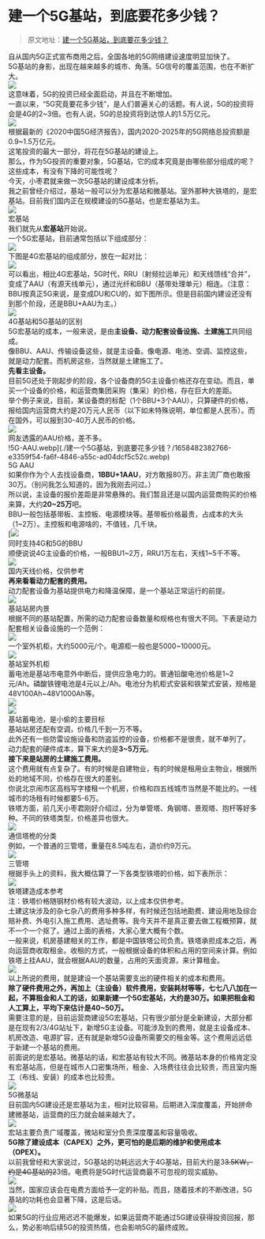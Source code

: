# 建一个5G基站，到底要花多少钱？

> 原文地址：[建一个5G基站，到底要花多少钱？](https://mp.weixin.qq.com/s/26BHCsWXCLPDUhRqXOpYBw)

自从国内5G正式宣布商用之后，全国各地的5G网络建设速度明显加快了。<br />5G基站的身影，出现在越来越多的城市、角落。5G信号的覆盖范围，也在不断扩大。<br />![](./建一个5G基站，到底要花多少钱？/1658477598506-d1470cbf-2720-4d7f-b291-8c5397b5e86e.webp)<br />这意味着，5G的投资已经全面启动，并且在不断增加。<br />一直以来，“5G究竟要花多少钱”，是人们普遍关心的话题。有人说，5G的投资将会是4G的2~3倍。也有人说，5G的总投资将到达惊人的1.5万亿元。<br />![](./建一个5G基站，到底要花多少钱？/1658477598549-fce34639-ac0d-4e59-9774-c71038cdfca3.webp)<br />根据最新的《2020中国5G经济报告》，国内2020-2025年的5G网络总投资额是0.9~1.5万亿元。<br />这笔投资的最大一部分，将花在5G基站的建设上。<br />那么，作为5G投资的重要对象，5G基站，它的成本究竟是由哪些部分组成的呢？这些成本，有没有下降的可能性呢？<br />今天，小枣君就来做一次5G基站的建设成本分析。<br />我之前曾经介绍过，基站一般可以分为宏基站和微基站。室外那种大铁塔的，是宏基站。目前我们国内正在规模建设的5G基站，也是宏基站为主。<br />![](./建一个5G基站，到底要花多少钱？/1658477598495-caa9062a-96c7-46e5-8db4-ba448a4b2bdf.webp)<br />宏基站<br />我们就先从**宏基站**开始说。<br />一个5G宏基站，目前通常包括以下组成部分：<br />![](./建一个5G基站，到底要花多少钱？/1658477599617-26500ac3-dad5-444e-8a7e-1dbb5fb2688c.webp)<br />下图是4G宏基站的组成部分，放在一起对比：<br />![](./建一个5G基站，到底要花多少钱？/1658477598527-14a298bd-f04d-4672-8c6c-68e243f806a6.webp)<br />可以看出，相比4G宏基站，5G时代，RRU（射频拉远单元）和天线馈线“合并”，变成了AAU（有源天线单元），通过光纤和BBU（基带处理单元）相连。（注意：BBU按真正5G来说，是变成DU和CU的，如下图所示。但是目前国内建设还没有到那个阶段，还是BBU+AAU为主。）<br />![](./建一个5G基站，到底要花多少钱？/1658477599155-ed06a5b6-f775-4426-aed8-8eb42004aa7b.webp)<br />4G基站和5G基站的区别<br />5G宏基站的成本，一般来说，是由**主设备、动力配套设备设施、土建施工**共同组成。<br />像BBU、AAU、传输设备这些，就是主设备。像电源、电池、空调、监控这些，就是动力配套。而机房这些，当然就是土建施工了。<br />**先看主设备。**<br />目前5G还处于刚起步的阶段，各个设备商的5G主设备价格还存在变动。而且，单买一个设备的价格，和运营商集团采购（集采）的价格，存在巨大的差距。<br />举个例子来说，目前，某设备商的标配（1个BBU+3个AAU），只算硬件的价格，报给国内运营商大约是20万元人民币（以下如未特殊说明，单位都是人民币）。而在国外，可以报到30-40万人民币的价格。<br />![](./建一个5G基站，到底要花多少钱？/1658477599415-95446d66-6c63-4136-b301-cfd30ecdf9f8.webp)<br />网友透露的AAU价格，差不多。<br />!5G-AAU.webp](./建一个5G基站，到底要花多少钱？/1658482382766-e3359f54-fa6f-4846-a55c-ad04dcf5c52c.webp)<br />5G AAU<br />如果你作为个人去找设备商，**1BBU+1AAU**，对方敢报80万。非主流厂商也敢报30万。（别问我怎么知道的，因为我刚去问过。）<br />所以说，主设备的报价差距是非常悬殊的。我们暂且还是以国内运营商购买的价格来算，大约**20~25万**吧。<br />BBU一般包括基带板、主控板、电源模块等。基带板价格最贵，占成本的大头（1~2万）。主控板和电源啥的，不值钱，几千块。<br />[![](./建一个5G基站，到底要花多少钱？/1658477599793-69a4d160-80a6-4035-b8da-be296246acc8.webp)<br />同时支持4G和5G的BBU<br />顺便说说4G主设备的价格，一般BBU1~2万，RRU1万左右，天线1~5千不等。<br />![](./建一个5G基站，到底要花多少钱？/1658477599843-771944a7-463b-442c-b060-96d0184eb224.webp)<br />国内天线价格，仅供参考<br />**再来看看动力配套的费用。**<br />动力配套设备为基站提供电力和降温保障，是一个基站正常运行的前提。<br />![](./建一个5G基站，到底要花多少钱？/1658477601068-40456848-baeb-419e-8b4a-e33de75c5c8f.webp)<br />基站站房内景<br />根据不同的基站配置，所需的动力配套设备数量和规格也有很大不同。下表是动力配套相关设备设施的一个范例：<br />![](./建一个5G基站，到底要花多少钱？/1658477600076-aadc9947-54c7-45fd-bcbf-eabd63797747.webp)<br />一个室外机柜，大约5000元/个。电源柜一般也是5000~10000元。<br />![](./建一个5G基站，到底要花多少钱？/1658477600385-0b274ce2-1b45-4655-b1f5-161a6911646b.webp)<br />基站室外机柜<br />蓄电池是基站市电意外中断后，提供应急电力的。普通铅酸电池价格是1~2元/Ah。磷酸铁锂电池是4元以上/Ah。电池分为机柜式安装和铁架式安装，规格是48V100Ah~48V1000Ah等。<br />![](./建一个5G基站，到底要花多少钱？/1658477600967-adf1cb1e-e48f-4b30-ac97-eb559976858c.webp)<br />![](./建一个5G基站，到底要花多少钱？/1658477601015-a195a04b-6a59-4ff9-a276-4cc37d5130d4.webp)<br />基站蓄电池，是小偷的主要目标<br />基站站房还配有空调，价格几千到一万不等。<br />此外还有一些防雷设施设备和防盗监控的设备，价格都不是很贵，就不单列了。<br />动力配套的硬件成本，算下来大约是**3~5万元**。<br />**接下来是站房的土建施工费用。**<br />这个费用就有点复杂了。有的时候是自建物业，有的时候是租用业主物业，根据所处的地域不同，价格存在很大的差别。<br />你说北京闹市区高档写字楼租一个机房，价格和四五线城市当然是不能比的。一线城市的场租有时候都要5-6万。<br />铁塔方面，前几天小枣君刚好介绍过，分为单管塔、角钢塔、景观塔、抱杆等好多种。不同的铁塔类型，价格差异也很大。<br />![](./建一个5G基站，到底要花多少钱？/1658477601208-04fd8623-bde1-4b3b-b124-39c6dede5e3d.webp)<br />通信塔桅的分类<br />例如，一个普通的三管塔，重量在8.5吨左右，造价约9万元。<br />![](./建一个5G基站，到底要花多少钱？/1658477602059-132fee71-d5b8-4f12-9227-5cd5b6b0f2bc.webp)<br />三管塔<br />根据手头上的资料，我大概估算了一下各类型铁塔的价格，如下表所示：<br />![](./建一个5G基站，到底要花多少钱？/1658477601976-2f918f91-ccd7-432e-a20b-ad8d78300d1c.webp)<br />铁塔建造成本参考<br />注：铁塔价格随钢材价格有较大波动，以上成本仅供参考。<br />土建这块涉及的杂七杂八的费用多种多样，有时候还包括地勘费、建设用地及综合赔补费、外电引入施工费用、选址费等。我今天并不是真正要去做工程概预算，就不一个一个抠了。通过上面的表格，大家心里大概有个数。<br />一般来说，机房基建相关的工作，都是中国铁塔公司负责。铁塔承担成本之后，再向运营商收取租金。收租的方式，一般根据设备的体积和占用的空间来计算。例如铁塔上挂AAU，就会根据AAU的数量，占用的天面资源，来计算租金。<br />![](./建一个5G基站，到底要花多少钱？/1658477602080-5758037c-c08f-41cb-9a90-0e3ac128df69.webp)<br />以上所说的费用，就是建设一个基站需要支出的硬件相关的成本和费用。<br />**除了硬件费用之外，再加上（主设备）软件费用，安装耗材等等，七七八八加在一起，不算租金和人工的话，如果新建一个5G宏基站，大约是30万。如果把租金和人工算上，平均下来估计是40~50万。**<br />需要注意的是，目前运营商建设5G宏基站，只有很少部分是全新建设，大部分都是在现有2/3/4G站址下，新增5G主设备。可能涉及到的费用，就是主设备成本、机房改造、电源扩容，还有就是新增5G设备所需要交的租金等。这个费用远远低于新建一个基站的费用。<br />前面说的是宏基站。微基站的话，和宏基站有较大不同。微基站本身的价格肯定没有宏基站高，但是在城市人口密集场所，租金、入场费往往会比较贵，而且室内施工（布线、安装）的成本也比较贵。<br />![](./建一个5G基站，到底要花多少钱？/1658477602132-4d740f34-c5c9-42d9-8add-ab6e75fd410b.webp)<br />5G微基站<br />目前国内5G建设还是宏基站为主，相对比较容易。后期进入深度覆盖，开始拼命建微基站，运营商的压力就会越来越大了。<br />![](./建一个5G基站，到底要花多少钱？/1658477602749-cc82bbf0-3b3d-4d58-8f81-a2712d11ca7c.webp)<br />宏站主要负责广域覆盖，微站和室分负责深度覆盖和容量吸收。<br />**5G除了建设成本（CAPEX）之外，更可怕的是后期的维护和使用成本（OPEX）。**<br />以前我曾经和大家说过，5G基站的功耗远远大于4G基站，目前大约是3~~3.5KW，约是4G基站的2~~3倍。电费将是5G时代运营商最不可忽视的现实威胁。<br />![](./建一个5G基站，到底要花多少钱？/1658477602641-f9facc31-9fa3-48dd-a49a-a0b1d3186afe.webp)<br />当然，国家应该会在电费方面给予一定的补贴。而且，随着技术的不断改进，5G基站的功耗也会显著下降，这是后话。<br />![](./建一个5G基站，到底要花多少钱？/1658477602863-c57a79a5-5f93-48fc-869c-1f606a56913f.webp)<br />如果5G的行业应用迟迟不能爆发，如果运营商不能通过5G建设获得投资回报，那么，势必影响后续5G的投资热情，也会影响5G的最终成败。
